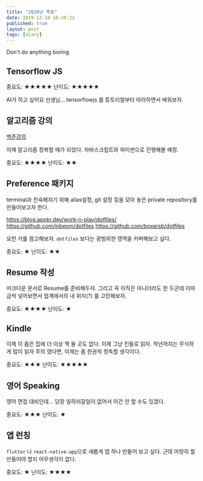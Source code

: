 ```yaml
---
title: "2020년 목표"
date: 2019-12-18 16:38:23
published: true
layout: post
tags: [diary]
---
```


Don't do anything boring

## Tensorflow JS

중요도: ★★★★★
난이도: ★★★★★

AI가 하고 싶어요 선생님... tensorflowjs 를 튜토리얼부터 따라하면서 배워보자.

## 알고리즘 강의

[백준강의](https://code.plus/bundle/8)

이제 알고리즘 정복할 때가 되었다. 자바스크립트와 파이썬으로 진행해볼 예정.

중요도: ★★★★
난이도: ★★

## Preference 패키지

terminal과 친숙해지기 위해 alias설정, git 설정 등을 모아 놓은 private repository를 만들어보고자 한다.

https://blog.appkr.dev/work-n-play/dotfiles/
https://github.com/inbeom/dotfiles
https://github.com/boxersb/dotfiles

요런 거를 참고해보자. `dotfiles` 보다는 광범위한 영역을 커버해보고 싶다.

중요도: ★
난이도: ★★

## Resume 작성

마크다운 문서로 Resume를 준비해두자. 그리고 꼭 이직은 아니더라도 한 두군데 이따금씩 넣어보면서 업계에서의 내 위치(?) 를 고민해보자.

중요도: ★★★★
난이도: ★

## Kindle

이제 이 좁은 집에 더 이상 책 둘 곳도 없다. 이제 그냥 킨들로 읽자. 작년까지는 무식하게 많이 읽자 주의 였다면, 이제는 좀 한권씩 정독할 생각이다.

중요도: ★★★
난이도: ★★★★★

## 영어 Speaking

영어 면접 대비인데... 당장 일하러갈일이 없어서 이건 안 할 수도 있겠다.

중요도: ★★★
난이도: ★

## 앱 런칭

`flutter` 나 `react-native-app`으로 새롭게 앱 하나 만들어 보고 싶다. 근데 마땅히 뭘 만들어야 할지 아무생각이 없다.

중요도: ★
난이도: ★★★★
